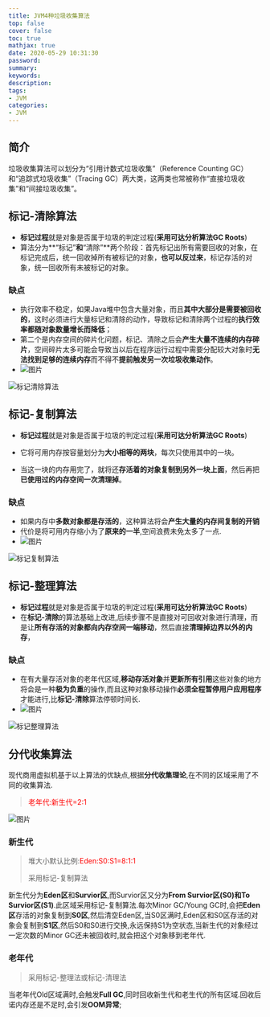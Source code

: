```yaml
---
title: JVM4种垃圾收集算法
top: false
cover: false
toc: true
mathjax: true
date: 2020-05-29 10:31:30
password:
summary:
keywords:
description:
tags:
- JVM
categories:
- JVM
---
```


## 简介

垃圾收集算法可以划分为“引用计数式垃圾收集”（Reference Counting GC）和“追踪式垃圾收集”（Tracing GC）两大类，这两类也常被称作“直接垃圾收集”和“间接垃圾收集”。



##  标记-清除算法

- **标记过程**就是对象是否属于垃圾的判定过程(**采用可达分析算法GC Roots**)
- 算法分为**“标记”**和**“清除”**两个阶段：首先标记出所有需要回收的对象，在标记完成后，统一回收掉所有被标记的对象，**也可以反过来**，标记存活的对象，统一回收所有未被标记的对象。

### 缺点

- 执行效率不稳定，如果Java堆中包含大量对象，而且**其中大部分是需要被回收的**，这时必须进行大量标记和清除的动作，导致标记和清除两个过程的**执行效率都随对象数量增长而降低**；
- 第二个是内存空间的碎片化问题，标记、清除之后会**产生大量不连续的内存碎片**，空间碎片太多可能会导致当以后在程序运行过程中需要分配较大对象时**无法找到足够的连续内存**而不得不**提前触发另一次垃圾收集动作**。
- ![图片](http://xhh.dengzii.com/blog/20200529100358.png)

![标记清除算法](http://xhh.dengzii.com/blog/20200528203926.jpeg)

##  标记-复制算法

- **标记过程**就是对象是否属于垃圾的判定过程(**采用可达分析算法GC Roots**)

- 它将可用内存按容量划分为**大小相等的两块**，每次只使用其中的一块。
- 当这一块的内存用完了，就将还**存活着的对象复制到另外一块上面**，然后再把**已使用过的内存空间一次清理掉**。

### 缺点

- 如果内存中**多数对象都是存活的**，这种算法将会**产生大量的内存间复制的开销**
- 代价是将可用内存缩小为了**原来的一半**,空间浪费未免太多了一点.
- ![图片](http://xhh.dengzii.com/blog/20200529100420.jpg)

![标记复制算法](http://xhh.dengzii.com/blog/20200528203952.jpeg)

##  标记-整理算法

- **标记过程**就是对象是否属于垃圾的判定过程(**采用可达分析算法GC Roots**)
- 在**标记-清除**的算法基础上改进,后续步骤不是直接对可回收对象进行清理，而是让**所有存活的对象都向内存空间一端移动**，然后直接**清理掉边界以外的内存**，

### 缺点

- 在有大量存活对象的老年代区域,**移动存活对象**并**更新所有引用**这些对象的地方将会是一种**极为负重**的操作,而且这种对象移动操作**必须全程暂停用户应用程序**才能进行,比**标记-清除**算法停顿时间长.
- ![图片](http://xhh.dengzii.com/blog/20200529100506.jpg)

![标记整理算法](http://xhh.dengzii.com/blog/20200528204014.jpeg)



## 分代收集算法

现代商用虚拟机基于以上算法的优缺点,根据**分代收集理论**,在不同的区域采用了不同的收集算法.

> <font color=red>老年代:新生代=2:1</font>

![图片](http://xhh.dengzii.com/blog/20200529101100.png)

### 新生代

> 堆大小默认比例:<font color=red>Eden:S0:S1=8:1:1</font>
>
> 采用标记-复制算法

新生代分为**Eden区**和**Survior区**,而Survior区又分为**From Survior区(S0)**和**To Survior区(S1)**.此区域采用标记-复制算法.每次Minor GC/Young GC时,会把**Eden区**存活的对象复制到**S0区**,然后清空Eden区,当S0区满时,Eden区和S0区存活的对象会复制到**S1区**,然后S0和S0进行交换,永远保持S1为空状态,当新生代的对象经过一定次数的Minor GC还未被回收时,就会把这个对象移到老年代.

### 老年代

> 采用标记-整理法或标记-清理法

当老年代Old区域满时,会触发**Full GC**,同时回收新生代和老生代的所有区域.回收后诺内存还是不足时,会引发**OOM异常**;